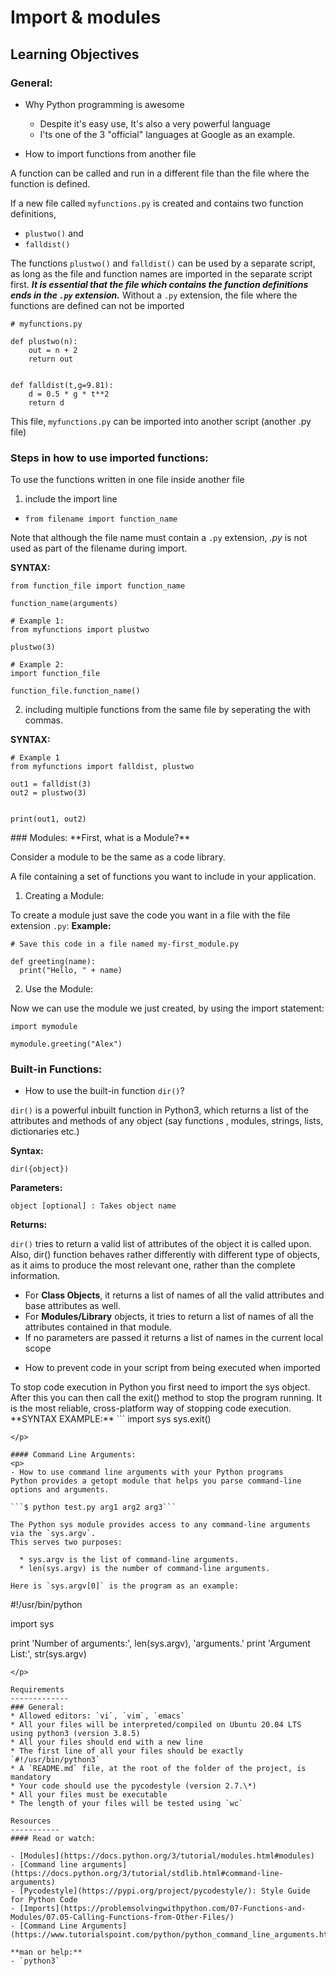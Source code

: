 Import & modules
================

## Learning Objectives

### General:
- Why Python programming is awesome
  * Despite it's easy use, It's also a very powerful language
  * I'ts one of the 3 "official" languages at Google as an example.

- How to import functions from another file
<p>
A function can be called and run in a different file than the file where the function is defined.

If a new file called `myfunctions.py` is created and contains two function definitions, 
  * `plustwo()` and 
  * `falldist()`

The functions `plustwo()` and `falldist()` can be used by a separate script,
as long as the file and function names are imported in the separate script first.
***It is essential that the file which contains the function definitions ends in the `.py` extension.***
Without a `.py` extension, the file where the functions are defined can not be imported

```
# myfunctions.py

def plustwo(n):
    out = n + 2
    return out


def falldist(t,g=9.81):
    d = 0.5 * g * t**2
    return d
```
This file, `myfunctions.py` can be imported into another script (another .py file)

### Steps in how to use imported functions:

To use the functions written in one file inside another file
1. include the import line
  - `from filename import function_name`

Note that although the file name must contain a `.py` extension,
*.py* is not used as part of the filename during import.

**SYNTAX:**
```
from function_file import function_name

function_name(arguments)

# Example 1:
from myfunctions import plustwo

plustwo(3)

# Example 2:
import function_file

function_file.function_name()
```

2. including multiple functions from the same file by seperating the with commas.

**SYNTAX:**
```
# Example 1
from myfunctions import falldist, plustwo

out1 = falldist(3)
out2 = plustwo(3)


print(out1, out2)
```
</p>
### Modules:
**First, what is a Module?**
<p>

Consider a module to be the same as a code library.

A file containing a set of functions you want to include in your application.

1. Creating a Module:

To create a module just save the code you want in a file with the file extension `.py`:
**Example:**
```
# Save this code in a file named my-first_module.py

def greeting(name):
  print("Hello, " + name)
```

2. Use the Module:

Now we can use the module we just created, by using the import statement:

```
import mymodule

mymodule.greeting("Alex")
```
</p>

### Built-in Functions:

- How to use the built-in function `dir()`?

`dir()` is a powerful inbuilt function in Python3,
which returns a list of the attributes and methods of any object
(say functions , modules, strings, lists, dictionaries etc.)

**Syntax:**
```
dir({object})
```

**Parameters:**
```
object [optional] : Takes object name
```

**Returns:**

`dir()` tries to return a valid list of attributes of the object it is called upon.
Also, dir() function behaves rather differently with different type of objects,
as it aims to produce the most relevant one, rather than the complete information.

  * For **Class Objects**, it returns a list of names of all the valid attributes and base attributes as well.
  * For **Modules/Library** objects, it tries to return a list of names of all the attributes contained in that module. 
  * If no parameters are passed it returns a list of names in the current local scope

- How to prevent code in your script from being executed when imported
<p>
To stop code execution in Python you first need to import the sys object.
After this you can then call the exit() method to stop the program running.
It is the most reliable, cross-platform way of stopping code execution.
**SYNTAX EXAMPLE:**
```
import sys
sys.exit()

```
</p>

#### Command Line Arguments:
<p>
- How to use command line arguments with your Python programs
Python provides a getopt module that helps you parse command-line options and arguments.

```$ python test.py arg1 arg2 arg3```

The Python sys module provides access to any command-line arguments via the `sys.argv`.
This serves two purposes:

  * sys.argv is the list of command-line arguments.
  * len(sys.argv) is the number of command-line arguments.

Here is `sys.argv[0]` is the program as an example:
```
#!/usr/bin/python

import sys

print 'Number of arguments:', len(sys.argv), 'arguments.'
print 'Argument List:', str(sys.argv)

```
</p>

Requirements
-------------
### General:
* Allowed editors: `vi`, `vim`, `emacs`
* All your files will be interpreted/compiled on Ubuntu 20.04 LTS using python3 (version 3.8.5)
* All your files should end with a new line
* The first line of all your files should be exactly `#!/usr/bin/python3`
* A `README.md` file, at the root of the folder of the project, is mandatory
* Your code should use the pycodestyle (version 2.7.\*)
* All your files must be executable
* The length of your files will be tested using `wc`

Resources
-----------
#### Read or watch:

- [Modules](https://docs.python.org/3/tutorial/modules.html#modules)
- [Command line arguments](https://docs.python.org/3/tutorial/stdlib.html#command-line-arguments)
- [Pycodestyle](https://pypi.org/project/pycodestyle/): Style Guide for Python Code
- [Imports](https://problemsolvingwithpython.com/07-Functions-and-Modules/07.05-Calling-Functions-from-Other-Files/)
- [Command Line Arguments](https://www.tutorialspoint.com/python/python_command_line_arguments.htm)

**man or help:**
- `python3`

